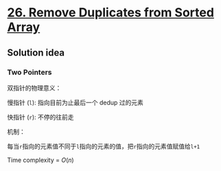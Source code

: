 # [26. Remove Duplicates from Sorted Array](https://leetcode.com/problems/remove-duplicates-from-sorted-array/)

## Solution idea

### Two Pointers
双指针的物理意义：

慢指针 (`l`): 指向目前为止最后一个 dedup 过的元素

快指针 (`r`): 不停的往前走

机制：

每当`r`指向的元素值不同于`l`指向的元素的值，把`r`指向的元素值赋值给`l+1`

Time complexity = $O(n)$